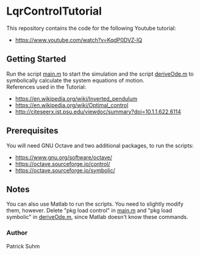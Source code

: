 # LqrControlTutorial
This repository contains the code for the following Youtube tutorial: 
- https://www.youtube.com/watch?v=KqdP0DVZ-lQ

## Getting Started
Run the script [main.m](https://github.com/PatrickSuhm/LqrControlTutorialOctave/blob/master/main.m) to start the simulation and the script [deriveOde.m](https://github.com/PatrickSuhm/LqrControlTutorialOctave/blob/master/deriveOde.m) to symbolically calculate the system equations of motion.  
References used in the Tutorial:  
- https://en.wikipedia.org/wiki/Inverted_pendulum
- https://en.wikipedia.org/wiki/Optimal_control
- http://citeseerx.ist.psu.edu/viewdoc/summary?doi=10.1.1.622.6114

## Prerequisites
You will need GNU Octave and two additional packages, to run the scripts:
- https://www.gnu.org/software/octave/
- https://octave.sourceforge.io/control/
- https://octave.sourceforge.io/symbolic/

## Notes
You can also use Matlab to run the scripts. You need to slightly modify them, however. Delete "pkg load control" in [main.m](https://github.com/PatrickSuhm/LqrControlTutorialOctave/blob/master/main.m) and "pkg load symbolic" in [deriveOde.m](https://github.com/PatrickSuhm/LqrControlTutorialOctave/blob/master/deriveOde.m), since Matlab doesn't know these commands.

### Author
Patrick Suhm
